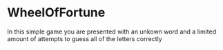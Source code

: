 # WheelOfFortune
In this simple game you are presented with an unkown word and a limited amount of attempts to guess all of the letters correctly
